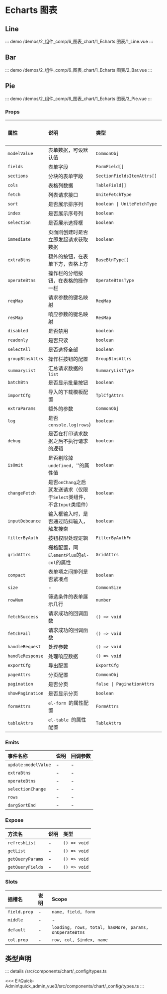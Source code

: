 # Echarts 图表


## Line
::: demo 
/demos/2_组件_comp/6_图表_chart/1_Echarts 图表/1_Line.vue
:::


## Bar
::: demo 
/demos/2_组件_comp/6_图表_chart/1_Echarts 图表/2_Bar.vue
:::


## Pie
::: demo 
/demos/2_组件_comp/6_图表_chart/1_Echarts 图表/3_Pie.vue
:::



### Props

|属性|说明|类型|默认值|
|:---|:---|:---|:---|
|`modelValue`|表单数据，可设默认值|`CommonObj`|-|
|`fields`|表单字段|`FormField[]`|-|
|`sections`|分块的表单字段|`SectionFieldsItemAttrs[]`|-|
|`cols`|表格列数据|`TableField[]`|-|
|`fetch`|列表请求接口|`UniteFetchType`|-|
|`sort`|是否展示排序列|`boolean \| UniteFetchType`|-|
|`index`|是否展示序号列|`boolean`|-|
|`selection`|是否展示选择框|`boolean`|-|
|`immediate`|页面刚创建时是否立即发起请求获取数据|`boolean`|-|
|`extraBtns`|额外的按钮，在表单下方，表格上方|`BaseBtnType[]`|-|
|`operateBtns`|操作栏的分组按钮，在表格的操作一栏|`OperateBtnsType`|-|
|`reqMap`|请求参数的键名映射|`ReqMap`|-|
|`resMap`|响应参数的键名映射|`ResMap`|-|
|`disabled`|是否禁用|`boolean`|-|
|`readonly`|是否只读|`boolean`|-|
|`selectAll`|是否选择全部|`boolean`|-|
|`groupBtnsAttrs`|操作栏按钮的配置|`GroupBtnsAttrs`|-|
|`summaryList`|汇总请求数据的 `list`|`SummaryListType`|-|
|`batchBtn`|是否显示批量按钮|`boolean`|-|
|`importCfg`|导入的下载模板配置|`TplCfgAttrs`|-|
|`extraParams`|额外的参数|`CommonObj`|-|
|`log`|是否`console.log(rows`)|`boolean`|-|
|`debug`|是否在打印请求数据之后不执行请求的逻辑|`boolean`|-|
|`isOmit`|是否剔除掉`undefined, `''的属性值|`boolean`|-|
|`changeFetch`|是否`onChang`之后就发送请求（仅限于`Select`类组件，不含`Input`类组件）|`boolean`|-|
|`inputDebounce`|输入框输入时，是否通过防抖输入，触发搜索|`boolean`|-|
|`filterByAuth`|按钮权限处理逻辑|`FilterByAuthFn`|-|
|`gridAttrs`|栅格配置，同`ElementPlus`的`el-col`的属性|`GridAttrs`|-|
|`compact`|表单项之间排列是否紧凑点|`boolean`|-|
|`size`|-|`CommonSize`|-|
|`rowNum`|筛选条件的表单展示几行|`number`|-|
|`fetchSuccess`|请求成功的回调函数|`() => void`|-|
|`fetchFail`|请求成功的回调函数|`() => void`|-|
|`handleRequest`|处理参数|`() => void`|-|
|`handleResponse`|处理响应数据|`() => void`|-|
|`exportCfg`|导出配置|`ExportCfg`|-|
|`pageAttrs`|分页配置|`CommonObj`|-|
|`pagination`|是否分页|`false \| PaginationAttrs`|-|
|`showPagination`|是否显示分页|`boolean`|-|
|`formAttrs`|`el-form `的属性配置|`FormAttrs`|-|
|`tableAttrs`|`el-table `的属性配置|`TableAttrs`|-|

### Emits

|事件名称|说明|回调参数|
|:---|:---|:---|
|`update:modelValue`|-|-|
|`extraBtns`|-|-|
|`operateBtns`|-|-|
|`selectionChange`|-|-|
|`rows`|-|-|
|`dargSortEnd`|-|-|

### Expose

|方法名|说明|类型|
|:---|:---|:---|
|`refreshList`|-|`() => void`|
|`getList`|-|`() => void`|
|`getQueryParams`|-|`() => void`|
|`getQueryFields`|-|`() => void`|

### Slots

|插槽名|说明|Scope|
|:---|:---|:---|
|`field.prop`|-|`name, field, form`|
|`middle`|-|-|
|`default`|-|`loading, rows, total, hasMore, params, onOperateBtns`|
|`col.prop`|-|`row, col, $index, name`|



## 类型声明
::: details
/src/components/chart/_config/types.ts

<<< E:\Quick-Admin\quick_admin_vue3/src/components/chart/_config/types.ts
:::  



